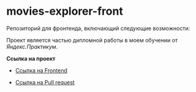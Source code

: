 # movies-explorer-front
Репозиторий для фронтенда, включающий следующие возможности: 

Проект является частью дипломной работы в моем обучении от *Яндекс.Практикум*.

**Ссылка на проект**

* [Ссылка на Frontend](https://movies.m23.nomoredomains.xyz)

* [Ссылка на Pull request](https://github.com/mkozhevnikov2323/movies-explorer-frontend/pull/2)
